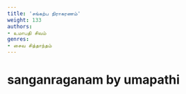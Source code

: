 ```yaml
---
title: 'சங்கற்ப நிராகரணம்'
weight: 133
authors:
- உமாபதி சிவம்
genres:
- சைவ சித்தாந்தம்
---
```


# sanganraganam by umapathi